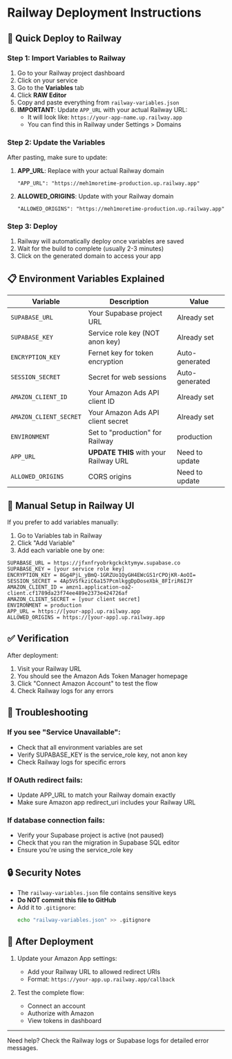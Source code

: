# Railway Deployment Instructions

## 🚀 Quick Deploy to Railway

### Step 1: Import Variables to Railway

1. Go to your Railway project dashboard
2. Click on your service
3. Go to the **Variables** tab
4. Click **RAW Editor**
5. Copy and paste everything from `railway-variables.json`
6. **IMPORTANT**: Update `APP_URL` with your actual Railway URL:
   - It will look like: `https://your-app-name.up.railway.app`
   - You can find this in Railway under Settings > Domains

### Step 2: Update the Variables

After pasting, make sure to update:

1. **APP_URL**: Replace with your actual Railway domain
   ```
   "APP_URL": "https://meh1moretime-production.up.railway.app"
   ```

2. **ALLOWED_ORIGINS**: Update with your Railway domain
   ```
   "ALLOWED_ORIGINS": "https://meh1moretime-production.up.railway.app"
   ```

### Step 3: Deploy

1. Railway will automatically deploy once variables are saved
2. Wait for the build to complete (usually 2-3 minutes)
3. Click on the generated domain to access your app

## 📋 Environment Variables Explained

| Variable | Description | Value |
|----------|-------------|-------|
| `SUPABASE_URL` | Your Supabase project URL | Already set |
| `SUPABASE_KEY` | Service role key (NOT anon key) | Already set |
| `ENCRYPTION_KEY` | Fernet key for token encryption | Auto-generated |
| `SESSION_SECRET` | Secret for web sessions | Auto-generated |
| `AMAZON_CLIENT_ID` | Your Amazon Ads API client ID | Already set |
| `AMAZON_CLIENT_SECRET` | Your Amazon Ads API client secret | Already set |
| `ENVIRONMENT` | Set to "production" for Railway | production |
| `APP_URL` | **UPDATE THIS** with your Railway URL | Need to update |
| `ALLOWED_ORIGINS` | CORS origins | Need to update |

## 🔧 Manual Setup in Railway UI

If you prefer to add variables manually:

1. Go to Variables tab in Railway
2. Click "Add Variable"
3. Add each variable one by one:

```
SUPABASE_URL = https://jfxnfryobrkgckcktymyw.supabase.co
SUPABASE_KEY = [your service role key]
ENCRYPTION_KEY = 8Gg4PjL_yBmQ-1GRZUo1QyGH4EWcGS1rCPOjKR-AoOI=
SESSION_SECRET = 4Ap5VSfkziC6a157PcmlkggDpDoseXbk_8FIriR6IJY
AMAZON_CLIENT_ID = amzn1.application-oa2-client.cf1789da23f74ee489e2373e424726af
AMAZON_CLIENT_SECRET = [your client secret]
ENVIRONMENT = production
APP_URL = https://[your-app].up.railway.app
ALLOWED_ORIGINS = https://[your-app].up.railway.app
```

## ✅ Verification

After deployment:

1. Visit your Railway URL
2. You should see the Amazon Ads Token Manager homepage
3. Click "Connect Amazon Account" to test the flow
4. Check Railway logs for any errors

## 🐛 Troubleshooting

### If you see "Service Unavailable":
- Check that all environment variables are set
- Verify SUPABASE_KEY is the service_role key, not anon key
- Check Railway logs for specific errors

### If OAuth redirect fails:
- Update APP_URL to match your Railway domain exactly
- Make sure Amazon app redirect_uri includes your Railway URL

### If database connection fails:
- Verify your Supabase project is active (not paused)
- Check that you ran the migration in Supabase SQL editor
- Ensure you're using the service_role key

## 🔒 Security Notes

- The `railway-variables.json` file contains sensitive keys
- **Do NOT commit this file to GitHub**
- Add it to `.gitignore`:
  ```bash
  echo "railway-variables.json" >> .gitignore
  ```

## 📱 After Deployment

1. Update your Amazon App settings:
   - Add your Railway URL to allowed redirect URIs
   - Format: `https://your-app.up.railway.app/callback`

2. Test the complete flow:
   - Connect an account
   - Authorize with Amazon
   - View tokens in dashboard

---

Need help? Check the Railway logs or Supabase logs for detailed error messages.